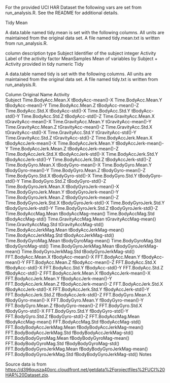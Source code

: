 For the provided UCI HAR Dataset the following vars are set from run_analysis.R. See the README for additional details.

Tidy Mean

A data.table named tidy.mean is set with the following columns. All units are maintained from the original data set. A file named tidy.mean.txt is written from run_analysis.R.

column	description	type
Subject	Identifier of the subject	integer
Activity	Label of the activity	factor
MeanSamples	Mean of variables by Subject + Activity provided in tidy	numeric
Tidy

A data.table named tidy is set with the following columns. All units are maintained from the original data set. A file named tidy.txt is written from run_analysis.R.

Column	Original Name
Activity	
Subject	
Time.BodyAcc.Mean.X	tBodyAcc-mean()-X
Time.BodyAcc.Mean.Y	tBodyAcc-mean()-Y
Time.BodyAcc.Mean.Z	tBodyAcc-mean()-Z
Time.BodyAcc.Std.X	tBodyAcc-std()-X
Time.BodyAcc.Std.Y	tBodyAcc-std()-Y
Time.BodyAcc.Std.Z	tBodyAcc-std()-Z
Time.GravityAcc.Mean.X	tGravityAcc-mean()-X
Time.GravityAcc.Mean.Y	tGravityAcc-mean()-Y
Time.GravityAcc.Mean.Z	tGravityAcc-mean()-Z
Time.GravityAcc.Std.X	tGravityAcc-std()-X
Time.GravityAcc.Std.Y	tGravityAcc-std()-Y
Time.GravityAcc.Std.Z	tGravityAcc-std()-Z
Time.BodyAccJerk.Mean.X	tBodyAccJerk-mean()-X
Time.BodyAccJerk.Mean.Y	tBodyAccJerk-mean()-Y
Time.BodyAccJerk.Mean.Z	tBodyAccJerk-mean()-Z
Time.BodyAccJerk.Std.X	tBodyAccJerk-std()-X
Time.BodyAccJerk.Std.Y	tBodyAccJerk-std()-Y
Time.BodyAccJerk.Std.Z	tBodyAccJerk-std()-Z
Time.BodyGyro.Mean.X	tBodyGyro-mean()-X
Time.BodyGyro.Mean.Y	tBodyGyro-mean()-Y
Time.BodyGyro.Mean.Z	tBodyGyro-mean()-Z
Time.BodyGyro.Std.X	tBodyGyro-std()-X
Time.BodyGyro.Std.Y	tBodyGyro-std()-Y
Time.BodyGyro.Std.Z	tBodyGyro-std()-Z
Time.BodyGyroJerk.Mean.X	tBodyGyroJerk-mean()-X
Time.BodyGyroJerk.Mean.Y	tBodyGyroJerk-mean()-Y
Time.BodyGyroJerk.Mean.Z	tBodyGyroJerk-mean()-Z
Time.BodyGyroJerk.Std.X	tBodyGyroJerk-std()-X
Time.BodyGyroJerk.Std.Y	tBodyGyroJerk-std()-Y
Time.BodyGyroJerk.Std.Z	tBodyGyroJerk-std()-Z
Time.BodyAccMag.Mean	tBodyAccMag-mean()
Time.BodyAccMag.Std	tBodyAccMag-std()
Time.GravityAccMag.Mean	tGravityAccMag-mean()
Time.GravityAccMag.Std	tGravityAccMag-std()
Time.BodyAccJerkMag.Mean	tBodyAccJerkMag-mean()
Time.BodyAccJerkMag.Std	tBodyAccJerkMag-std()
Time.BodyGyroMag.Mean	tBodyGyroMag-mean()
Time.BodyGyroMag.Std	tBodyGyroMag-std()
Time.BodyGyroJerkMag.Mean	tBodyGyroJerkMag-mean()
Time.BodyGyroJerkMag.Std	tBodyGyroJerkMag-std()
FFT.BodyAcc.Mean.X	fBodyAcc-mean()-X
FFT.BodyAcc.Mean.Y	fBodyAcc-mean()-Y
FFT.BodyAcc.Mean.Z	fBodyAcc-mean()-Z
FFT.BodyAcc.Std.X	fBodyAcc-std()-X
FFT.BodyAcc.Std.Y	fBodyAcc-std()-Y
FFT.BodyAcc.Std.Z	fBodyAcc-std()-Z
FFT.BodyAccJerk.Mean.X	fBodyAccJerk-mean()-X
FFT.BodyAccJerk.Mean.Y	fBodyAccJerk-mean()-Y
FFT.BodyAccJerk.Mean.Z	fBodyAccJerk-mean()-Z
FFT.BodyAccJerk.Std.X	fBodyAccJerk-std()-X
FFT.BodyAccJerk.Std.Y	fBodyAccJerk-std()-Y
FFT.BodyAccJerk.Std.Z	fBodyAccJerk-std()-Z
FFT.BodyGyro.Mean.X	fBodyGyro-mean()-X
FFT.BodyGyro.Mean.Y	fBodyGyro-mean()-Y
FFT.BodyGyro.Mean.Z	fBodyGyro-mean()-Z
FFT.BodyGyro.Std.X	fBodyGyro-std()-X
FFT.BodyGyro.Std.Y	fBodyGyro-std()-Y
FFT.BodyGyro.Std.Z	fBodyGyro-std()-Z
FFT.BodyAccMag.Mean	fBodyAccMag-mean()
FFT.BodyAccMag.Std	fBodyAccMag-std()
FFT.BodyBodyAccJerkMag.Mean	fBodyBodyAccJerkMag-mean()
FFT.BodyBodyAccJerkMag.Std	fBodyBodyAccJerkMag-std()
FFT.BodyBodyGyroMag.Mean	fBodyBodyGyroMag-mean()
FFT.BodyBodyGyroMag.Std	fBodyBodyGyroMag-std()
FFT.BodyBodyGyroJerkMag.Mean	fBodyBodyGyroJerkMag-mean()
FFT.BodyBodyGyroJerkMag.Std	fBodyBodyGyroJerkMag-std()
Notes

Source data is from https://d396qusza40orc.cloudfront.net/getdata%2Fprojectfiles%2FUCI%20HAR%20Dataset.zip.
